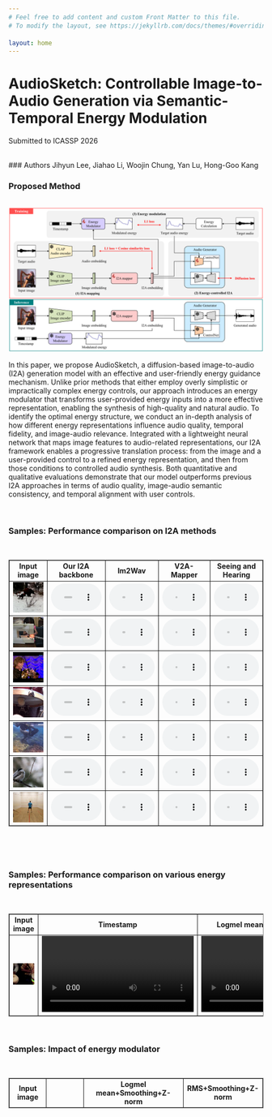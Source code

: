 ```yaml
---
# Feel free to add content and custom Front Matter to this file.
# To modify the layout, see https://jekyllrb.com/docs/themes/#overriding-theme-defaults

layout: home
---
```



# AudioSketch: Controllable Image-to-Audio Generation via Semantic-Temporal Energy Modulation

Submitted to ICASSP 2026

<br />
### Authors
Jihyun Lee, Jiahao Li, Woojin Chung, Yan Lu, Hong-Goo Kang

<br />



### Proposed Method

<br />
<img src="./assets/proposed.png"> 

<br />

In this paper, we propose AudioSketch, a diffusion-based image-to-audio (I2A) generation model with an effective and user-friendly energy guidance mechanism.
Unlike prior methods that either employ overly simplistic or impractically complex energy controls, our approach introduces an energy modulator that transforms user-provided energy inputs into a more effective representation, enabling the synthesis of high-quality and natural audio.
To identify the optimal energy structure, we conduct an in-depth analysis of how different energy representations influence audio quality, temporal fidelity, and image-audio relevance.
Integrated with a lightweight neural network that maps image features to audio-related representations, our I2A framework enables a progressive translation process: from the image and a user-provided control to a refined energy representation, and then from those conditions to controlled audio synthesis.
Both quantitative and qualitative evaluations demonstrate that our model outperforms previous I2A approaches in terms of audio quality, image-audio semantic consistency, and temporal alignment with user controls. 

<br />

### Samples: Performance comparison on I2A methods

<br />

<head>
	<style>
		table{
			border-width : 1px;
			border-style : solid;
			border-collapse : collapse;
		}
		td{
			border-width : 1px;
			border-style : solid;
			text-align: center;
		}
	</style>
</head>



<table style="table-layout: fixed; word-wrap: normal;" borded="1" border-collapse="collapse">
  <colgroup>
    <col style="width: 150px;">   <!-- Input image -->
    <col style="width: 250px;">   <!-- Our I2A backbone -->
    <col style="width: 250px;">   <!-- Im2Wav -->
    <col style="width: 250px;">   <!-- V2A-Mapper -->
    <col style="width: 250px;">   <!-- Seeing and Hearing -->
  </colgroup>
    <tr>
    <td style="text-align:center"><strong>Input image</strong></td>
    <td style="text-align:center"><strong>Our I2A backbone</strong></td>
    <td style="text-align:center"><strong>Im2Wav</strong></td>
    <td style="text-align:center"><strong>V2A-Mapper</strong></td>
    <td style="text-align:center"><strong>Seeing and Hearing</strong></td>
    </tr>
<tr>
<td><img src='./assets/demo_samples/i2a/image/6pvMFjUm7D0_000044.jpg'></td>
<td><audio controls style="width: 100%;"><source src='./assets/demo_samples/i2a/proposed/6pvMFjUm7D0_000044.wav'></audio></td>
<td><audio controls style="width: 100%;"><source src='./assets/demo_samples/i2a/im2wav/6pvMFjUm7D0_000044.wav'></audio></td>
<td><audio controls style="width: 100%;"><source src='./assets/demo_samples/i2a/v2amapper/6pvMFjUm7D0_000044.wav'></audio></td>
<td><audio controls style="width: 100%;"><source src='./assets/demo_samples/i2a/snh/6pvMFjUm7D0_000044.wav'></audio></td>
</tr>
<tr>
<td><img src='./assets/demo_samples/i2a/image/9PmzQI8ZYpg_000030.jpg'></td>
<td><audio controls style="width: 100%;"><source src='./assets/demo_samples/i2a/proposed/9PmzQI8ZYpg_000030.wav'></audio></td>
<td><audio controls style="width: 100%;"><source src='./assets/demo_samples/i2a/im2wav/9PmzQI8ZYpg_000030.wav'></audio></td>
<td><audio controls style="width: 100%;"><source src='./assets/demo_samples/i2a/v2amapper/9PmzQI8ZYpg_000030.wav'></audio></td>
<td><audio controls style="width: 100%;"><source src='./assets/demo_samples/i2a/snh/9PmzQI8ZYpg_000030.wav'></audio></td>
</tr>
<tr>
<td><img src='./assets/demo_samples/i2a/image/Bg2XkNb5LZE_000140.jpg'></td>
<td><audio controls style="width: 100%;"><source src='./assets/demo_samples/i2a/proposed/Bg2XkNb5LZE_000140.wav'></audio></td>
<td><audio controls style="width: 100%;"><source src='./assets/demo_samples/i2a/im2wav/Bg2XkNb5LZE_000140.wav'></audio></td>
<td><audio controls style="width: 100%;"><source src='./assets/demo_samples/i2a/v2amapper/Bg2XkNb5LZE_000140.wav'></audio></td>
<td><audio controls style="width: 100%;"><source src='./assets/demo_samples/i2a/snh/Bg2XkNb5LZE_000140.wav'></audio></td>
</tr>
<tr>
<td><img src='./assets/demo_samples/i2a/image/B-yqXExuYrk_000405.jpg'></td>
<td><audio controls style="width: 100%;"><source src='./assets/demo_samples/i2a/proposed/B-yqXExuYrk_000405.wav'></audio></td>
<td><audio controls style="width: 100%;"><source src='./assets/demo_samples/i2a/im2wav/B-yqXExuYrk_000405.wav'></audio></td>
<td><audio controls style="width: 100%;"><source src='./assets/demo_samples/i2a/v2amapper/B-yqXExuYrk_000405.wav'></audio></td>
<td><audio controls style="width: 100%;"><source src='./assets/demo_samples/i2a/snh/B-yqXExuYrk_000405.wav'></audio></td>
</tr>
<tr>
<td><img src='./assets/demo_samples/i2a/image/DkAeTKwWXs8_000065.jpg'></td>
<td><audio controls style="width: 100%;"><source src='./assets/demo_samples/i2a/proposed/DkAeTKwWXs8_000065.wav'></audio></td>
<td><audio controls style="width: 100%;"><source src='./assets/demo_samples/i2a/im2wav/DkAeTKwWXs8_000065.wav'></audio></td>
<td><audio controls style="width: 100%;"><source src='./assets/demo_samples/i2a/v2amapper/DkAeTKwWXs8_000065.wav'></audio></td>
<td><audio controls style="width: 100%;"><source src='./assets/demo_samples/i2a/snh/DkAeTKwWXs8_000065.wav'></audio></td>
</tr>
<tr>
<td><img src='./assets/demo_samples/i2a/image/FxkZsO4Kd78_000022.jpg'></td>
<td><audio controls style="width: 100%;"><source src='./assets/demo_samples/i2a/proposed/FxkZsO4Kd78_000022.wav'></audio></td>
<td><audio controls style="width: 100%;"><source src='./assets/demo_samples/i2a/im2wav/FxkZsO4Kd78_000022.wav'></audio></td>
<td><audio controls style="width: 100%;"><source src='./assets/demo_samples/i2a/v2amapper/FxkZsO4Kd78_000022.wav'></audio></td>
<td><audio controls style="width: 100%;"><source src='./assets/demo_samples/i2a/snh/FxkZsO4Kd78_000022.wav'></audio></td>
</tr>
<tr>
<td><img src='./assets/demo_samples/i2a/image/WGOZNdTXITQ_000205.jpg'></td>
<td><audio controls style="width: 100%;"><source src='./assets/demo_samples/i2a/proposed/WGOZNdTXITQ_000205.wav'></audio></td>
<td><audio controls style="width: 100%;"><source src='./assets/demo_samples/i2a/im2wav/WGOZNdTXITQ_000205.wav'></audio></td></td>
<td><audio controls style="width: 100%;"><source src='./assets/demo_samples/i2a/v2amapper/WGOZNdTXITQ_000205.wav'></audio></td>
<td><audio controls style="width: 100%;"><source src='./assets/demo_samples/i2a/snh/WGOZNdTXITQ_000205.wav'></audio></td>
</tr>
</table>

​    

<br />

### Samples: Performance comparison on various energy representations

<br />

<table style="table-layout: fixed; word-wrap: normal;" borded="1" border-collapse="collapse">
  <colgroup>
    <col style="width: 150px;">   <!-- Input image -->
    <col style="width: 400px;">   <!-- Timestamp -->
    <col style="width: 400px;">   <!-- Logmel mean+Smoothing+Z-norm -->
    <col style="width: 400px;">   <!-- RMS+Smoothing+Z-norm -->
  </colgroup>
    <tr>
    <td style="text-align:center"><strong>Input image</strong></td>
    <td style="text-align:center"><strong>Timestamp</strong></td>
    <td style="text-align:center"><strong>Logmel mean+Smoothing+Z-norm</strong></td>
    <td style="text-align:center"><strong>RMS+Smoothing+Z-norm</strong></td>
    </tr>
  <tr>
    <td><img src='./assets/demo_samples/image/_rgOfS3NOSY_000108.jpg'></td>
	  <td><video controls src='./assets/demo_samples/energy_ablation/cropped/timestamp/v__rgOfS3NOSY_000108.mp4'></video></td>
	  <td><video controls src='./assets/demo_samples/energy_ablation/cropped/logmel_smoothing_znorm/v__rgOfS3NOSY_000108.mp4'></video></td>
	  <td><video controls src='./assets/demo_samples/energy_ablation/cropped/rms_smoothing_znorm/v__rgOfS3NOSY_000108.mp4'></video></td>
  </tr>
</table>


<br />

### Samples: Impact of energy modulator

<br />

<table style="table-layout: fixed; word-wrap: normal;" borded="1" border-collapse="collapse">
  <colgroup>
    <col style="width: 150px;">   <!-- Input image -->
    <col style="width: 350px;">   <!-- Timestamp -->
    <col style="width: 350px;">   <!-- Logmel mean+Smoothing+Z-norm- ->
    <col style="width: 350px;">   <!-- RMS+Smoothing+Z-norm -->
  </colgroup>
    <tr>
    <td style="text-align:center"><strong>Input image</strong></td>
    <td style="text-align:center"><strong> </strong></td>
    <td style="text-align:center"><strong>Logmel mean+Smoothing+Z-norm</strong></td>
    <td style="text-align:center"><strong>RMS+Smoothing+Z-norm</strong></td>
</tr>
